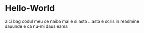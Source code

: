 # Hello-World
aici bag codul meu
ce naiba mai e si asta ...asta e scris in readmine sauunde e ca nu-mi daus eama
